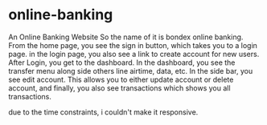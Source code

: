 # online-banking
An Online Banking Website
So the name of it is bondex online banking. From the home page, you see the sign in button, which takes you to a login page. in the login page, you also see a link to create account for new users. After Login, you get to the dashboard. In the dashboard, you see the transfer menu along side others line airtime, data, etc. In the side bar, you see edit account. This allows you to either update account or delete account, and finally, you also see transactions which shows you all transactions. 

due to the time constraints, i couldn't make it responsive.
